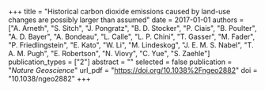 +++
title = "Historical carbon dioxide emissions caused by land-use changes are possibly larger than assumed"
date = 2017-01-01
authors = ["A. Arneth", "S. Sitch", "J. Pongratz", "B. D. Stocker", "P. Ciais", "B. Poulter", "A. D. Bayer", "A. Bondeau", "L. Calle", "L. P. Chini", "T. Gasser", "M. Fader", "P. Friedlingstein", "E. Kato", "W. Li", "M. Lindeskog", "J. E. M. S. Nabel", "T. A. M. Pugh", "E. Robertson", "N. Viovy", "C. Yue", "S. Zaehle"]
publication_types = ["2"]
abstract = ""
selected = false
publication = "*Nature Geoscience*"
url_pdf = "https://doi.org/10.1038%2Fngeo2882"
doi = "10.1038/ngeo2882"
+++

